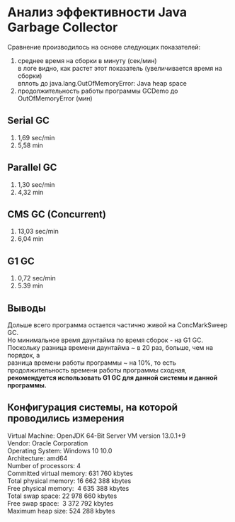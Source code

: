 # Анализ эффективности Java Garbage Collector
Сравнение производилось на основе следующих показателей:
1. среднее время на сборки в минуту (сек/мин)<br/>
в логе видно, как растет этот показатель (увеличивается время на сборки)<br/>
вплоть до java.lang.OutOfMemoryError: Java heap space
2. продолжительность работы программы GCDemo до OutOfMemoryError (мин)
## Serial GC
1. 1,69 sec/min
2. 5,58 min
## Parallel GC
1. 1,30 sec/min
2. 4,32 min
## CMS GC (Concurrent)
1. 13,03 sec/min
2. 6,04 min
## G1 GC
1. 0,72 sec/min
2. 5.39 min
## Выводы
Дольше всего программа остается частично живой на ConcMarkSweep GC.<br/>
Но минимальное время даунтайма по время сборок - на G1 GC.<br/>
Поскольку разница времени даунтайма ~ в 20 раз, больше, чем на порядок, а <br/>
разница времени работы программы ~ на 10%, то есть продолжительность времени работы программы сходная,
**рекомендуется использовать G1 GC для данной системы и данной программы.**<br/>
## Конфигурация системы, на которой проводились измерения ##
Virtual Machine: OpenJDK 64-Bit Server VM version 13.0.1+9<br/>
Vendor: Oracle Corporation<br/>
Operating System: Windows 10 10.0<br/>
Architecture: amd64<br/>
Number of processors: 4<br/>
Committed virtual memory: 631 760 kbytes<br/>
Total physical memory: 16 662 388 kbytes<br/>
Free physical memory:  4 635 388 kbytes<br/>
Total swap space: 22 978 660 kbytes<br/>
Free swap space:  3 372 792 kbytes<br/>
Maximum heap size: 524 288 kbytes<br/>
